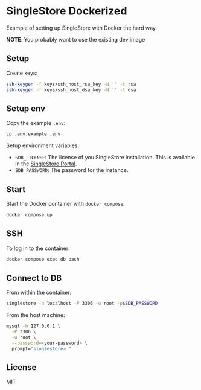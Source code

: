 # SingleStore Dockerized

Example of setting up SingleStore with Docker the hard way.

**NOTE**: You probably want to use the existing dev image

## Setup

Create keys:

```bash
ssh-keygen -f keys/ssh_host_rsa_key -N '' -t rsa
ssh-keygen -f keys/ssh_host_dsa_key -N '' -t dsa
```

## Setup env

Copy the example `.env`:

```sh
cp .env.example .env
```

Setup environment variables:

- `SDB_LICENSE`: The license of you SingleStore installation. This is available in the [SingleStore Portal](https://portal.singlestore.com).
- `SDB_PASSWORD`: The password for the instance.

## Start

Start the Docker container with `docker compose`:

```sh
docker compose up
```

## SSH

To log in to the container:

```sh
docker compose exec db bash
```

## Connect to DB

From within the container:

```sh
singlestore -h localhost -P 3306 -u root -p$SDB_PASSWORD
```

From the host machine:

```sh
mysql -h 127.0.0.1 \
  -P 3306 \
  -u root \
  --password=<your-password> \
  prompt="singlestore> "
```

## License

MIT
